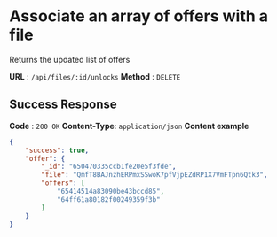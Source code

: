 # Associate an array of offers with a file
Returns the updated list of offers

**URL** : `/api/files/:id/unlocks`
**Method** : `DELETE`

## Success Response
**Code** : `200 OK`
**Content-Type**: `application/json`
**Content example**
```json
{
    "success": true,
    "offer": {
        "_id": "650470335ccb1fe20e5f3fde",
        "file": "QmfT8BAJnzhERPmxSSwoK7pfVjpEZdRP1X7VmFTpn6Qtk3",
        "offers": [
            "65414514a83090be43bccd85",
            "64ff61a80182f00249359f3b"
        ]
    }
}
```